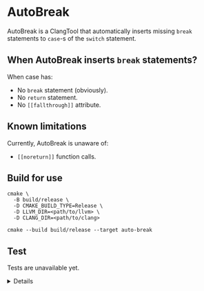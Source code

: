 # AutoBreak

AutoBreak is a ClangTool that automatically inserts missing `break` statements
to `case`-s of the `switch` statement.

## When AutoBreak inserts `break` statements?

When case has:

* No `break` statement (obviously).
* No `return` statement.
* No `[[fallthrough]]` attribute.

## Known limitations

Currently, AutoBreak is unaware of:

* `[[noreturn]]` function calls.

## Build for use

```shell
cmake \
  -B build/release \
  -D CMAKE_BUILD_TYPE=Release \
  -D LLVM_DIR=<path/to/llvm> \
  -D CLANG_DIR=<path/to/clang>

cmake --build build/release --target auto-break
```

## Test

Tests are unavailable yet.

<details>

```shell
cmake \
  -B build/test \
  -D CMAKE_BUILD_TYPE=Debug \
  -D LLVM_DIR=<path/to/llvm> \
  -D CLANG_DIR=<path/to/clang> \
  -D AUTO_BREAK_ENABLE_TESTS=ON

cmake --build build/test --target test_empty_switch
```

</details>
